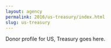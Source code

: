 ```yaml
---
layout: agency
permalink: 2016/us-treasury/index.html
slug: us-treasury
---
```


Donor profile for US, Treasury goes here.
